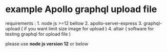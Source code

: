 # example Apollo graphql upload file

requirements :
	1. node js >=12 bellow
	2. apollo-server-express
	3. graphql-upload ( if you want limit size image for upload )
	4. altair ( software for testing graphql for upload file )



please use **node js version 12** or below

